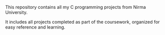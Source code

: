 This repository contains all my C programming projects from Nirma University.

It includes all projects completed as part of the coursework, organized for easy reference and learning.
